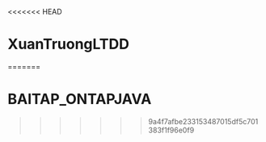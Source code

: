 <<<<<<< HEAD
# XuanTruongLTDD
=======
# BAITAP_ONTAPJAVA
>>>>>>> 9a4f7afbe233153487015df5c701383f1f96e0f9

